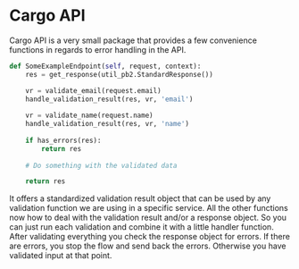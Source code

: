 # Cargo API

Cargo API is a very small package that provides a few convenience functions in regards to error handling in the API.

```python
def SomeExampleEndpoint(self, request, context):
    res = get_response(util_pb2.StandardResponse())

    vr = validate_email(request.email)
    handle_validation_result(res, vr, 'email')
    
    vr = validate_name(request.name)
    handle_validation_result(res, vr, 'name')
    
    if has_errors(res):
        return res
    
    # Do something with the validated data

    return res
```

It offers a standardized validation result object that can be used by any validation function we are using in a specific service. All the other functions now how to deal with the validation result and/or a response object. So you can just run each validation and combine it with a little handler function. After validating everything you check the response object for errors. If there are errors, you stop the flow and send back the errors. Otherwise you have validated input at that point.